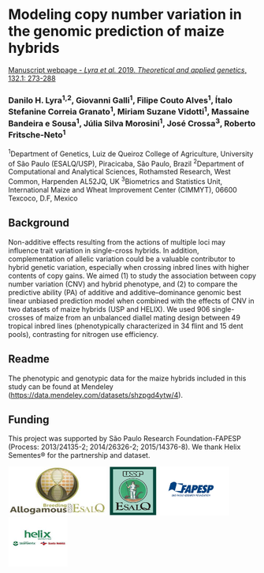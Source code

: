 # **Modeling copy number variation in the genomic prediction of maize hybrids**

[Manuscript webpage - *Lyra et al.* 2019. *Theoretical and applied genetics*, 132.1: 273-288](https://link.springer.com/article/10.1007/s00122-018-3215-2)

### Danilo H. Lyra<sup>1,2</sup>, Giovanni Galli<sup>1</sup>, Filipe Couto Alves<sup>1</sup>, Ítalo Stefanine Correia Granato<sup>1</sup>, Miriam Suzane Vidotti<sup>1</sup>, Massaine Bandeira e Sousa<sup>1</sup>,  Júlia Silva Morosini<sup>1</sup>, José Crossa<sup>3</sup>, Roberto Fritsche‑Neto<sup>1</sup>

<sup>1</sup>Department of Genetics, Luiz de Queiroz College of Agriculture, University of São Paulo (ESALQ/USP), Piracicaba, São Paulo, Brazil
<sup>2</sup>Department of Computational and Analytical Sciences, Rothamsted Research, West Common, Harpenden AL52JQ, UK
<sup>3</sup>Biometrics and Statistics Unit, International Maize and Wheat Improvement Center (CIMMYT), 06600 Texcoco, D.F, Mexico

## Background
Non-additive effects resulting from the actions of multiple loci may influence trait variation in single-cross hybrids. In addition, complementation of allelic variation could be a valuable contributor to hybrid genetic variation, especially when crossing inbred lines with higher contents of copy gains. We aimed (1) to study the association between copy number variation (CNV) and hybrid phenotype, and (2) to compare the predictive ability (PA) of additive and additive–dominance genomic best linear unbiased prediction model when combined with the effects of CNV in two datasets of maize hybrids (USP and HELIX). We used 906 single-crosses of maize from an unbalanced diallel mating design between 49 tropical inbred lines (phenotypically characterized in 34 flint and 15 dent pools), contrasting for nitrogen use efficiency. 

## Readme
The phenotypic and genotypic data for the maize hybrids included in this study can be found at Mendeley (https://data.mendeley.com/datasets/shzpgd4ytw/4).

## Funding
This project was supported by São Paulo Research Foundation-FAPESP (Process: 2013/24135-2; 2014/26326-2; 2015/14376-8). We thank Helix Sementes® for the partnership and dataset.

<p float="left">
<img src="https://github.com/DaniloLyra/copy-variants-maize/blob/master/alogamous.jpg" width="200" height="100">
<img src="https://github.com/DaniloLyra/copy-variants-maize/blob/master/esalq.jpg" width="100" height="100">
<img src="https://github.com/DaniloLyra/copy-variants-maize/blob/master/fapesp2.jpg" width="140" height="100">
 <img src="https://github.com/DaniloLyra/copy-variants-maize/blob/master/helix.jpg" width="120" height="100">
</p>
